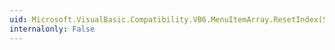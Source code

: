 ```yaml
---
uid: Microsoft.VisualBasic.Compatibility.VB6.MenuItemArray.ResetIndex(System.Windows.Forms.MenuItem)
internalonly: False
---
```

